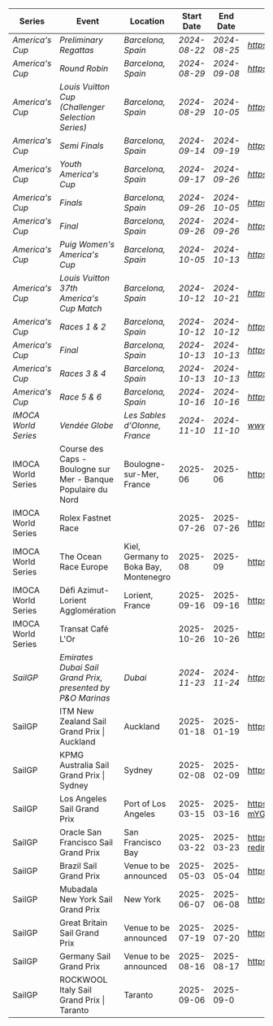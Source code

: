 | Series | Event | Location | Start Date | End Date | URL |
|---|---|---|---|---|---|
| *America's Cup* | *Preliminary Regattas* | *Barcelona, Spain* | *2024-08-22* | *2024-08-25* | *https://www.americascup.com/en/ac37-schedule* |
| *America's Cup* | *Round Robin* | *Barcelona, Spain* | *2024-08-29* | *2024-09-08* | *https://www.americascup.com/en/ac37-schedule* |
| *America's Cup* | *Louis Vuitton Cup (Challenger Selection Series)* | *Barcelona, Spain* | *2024-08-29* | *2024-10-05* | *https://www.americascup.com/en/ac37-schedule* |
| *America's Cup* | *Semi Finals* | *Barcelona, Spain* | *2024-09-14* | *2024-09-19* | *https://www.americascup.com/en/ac37-schedule* |
| *America's Cup* | *Youth America's Cup* | *Barcelona, Spain* | *2024-09-17* | *2024-09-26* | *https://www.americascup.com/en/ac37-schedule* |
| *America's Cup* | *Finals* | *Barcelona, Spain* | *2024-09-26* | *2024-10-05* | *https://www.americascup.com/en/ac37-schedule* |
| *America's Cup* | *Final* | *Barcelona, Spain* | *2024-09-26* | *2024-09-26* | *https://www.americascup.com/en/ac37-schedule* |
| *America's Cup* | *Puig Women's America's Cup* | *Barcelona, Spain* | *2024-10-05* | *2024-10-13* | *https://www.americascup.com/en/ac37-schedule* |
| *America's Cup* | *Louis Vuitton 37th America's Cup Match* | *Barcelona, Spain* | *2024-10-12* | *2024-10-21* | *https://www.americascup.com/en/ac37-schedule* |
| *America's Cup* | *Races 1 & 2* | *Barcelona, Spain* | *2024-10-12* | *2024-10-12* | *https://www.americascup.com/en/ac37-schedule* |
| *America's Cup* | *Final* | *Barcelona, Spain* | *2024-10-13* | *2024-10-13* | *https://www.americascup.com/en/ac37-schedule* |
| *America's Cup* | *Races 3 & 4* | *Barcelona, Spain* | *2024-10-13* | *2024-10-13* | *https://www.americascup.com/en/ac37-schedule* |
| *America's Cup* | *Race 5 & 6* | *Barcelona, Spain* | *2024-10-16* | *2024-10-16* | *https://www.americascup.com/en/ac37-schedule* |
| *IMOCA World Series* | *Vendée Globe* | *Les Sables d'Olonne, France* | *2024-11-10* | *2024-11-10* | *www.vendeeglobe.org* |
| IMOCA World Series | Course des Caps - Boulogne sur Mer - Banque Populaire du Nord | Boulogne-sur-Mer, France | 2025-06 | 2025-06 | https://www.imoca |
| IMOCA World Series | Rolex Fastnet Race |  | 2025-07-26 | 2025-07-26 | https://www.imoca |
| IMOCA World Series | The Ocean Race Europe | Kiel, Germany to Boka Bay, Montenegro | 2025-08 | 2025-09 | https://www.imoca |
| IMOCA World Series | Défi Azimut-Lorient Agglomération | Lorient, France | 2025-09-16 | 2025-09-16 | https://www.imoca |
| IMOCA World Series | Transat Café L'Or |  | 2025-10-26 | 2025-10-26 | https://www.imoca |
| *SailGP* | *Emirates Dubai Sail Grand Prix, presented by P&O Marinas* | *Dubai* | *2024-11-23* | *2024-11-24* | *https://sailgp.com/general/24-25/calendar* |
| SailGP | ITM New Zealand Sail Grand Prix \| Auckland | Auckland | 2025-01-18 | 2025-01-19 | https://sailgp.com/general/24-25/calendar |
| SailGP | KPMG Australia Sail Grand Prix \| Sydney | Sydney | 2025-02-08 | 2025-02-09 | https://sailgp.com/general/24-25/calendar |
| SailGP | Los Angeles Sail Grand Prix | Port of Los Angeles | 2025-03-15 | 2025-03-16 | https://vertexaisearch.cloud.google.com/grounding-api-redirect/AWQVqAKwjyaCkkjjXPph7dwiO80DX03yai-i2Z_okFhUTHZ5FP0-qA9csX9HyXoEtYws_tRysfS1Nxsa5CG2fuV2Djbsj7QudVV8LDwBou3EBjyG86nf-mYGF0jWyUky4YzNoB1C4FX78ZmVLjGcxtR5vOWE |
| SailGP | Oracle San Francisco Sail Grand Prix | San Francisco Bay | 2025-03-22 | 2025-03-23 | https://vertexaisearch.cloud.google.com/grounding-api-redirect/AWQVqALVtY8eGUyQT1_G9n3sRaaEMo97fNiznkjq3xE97AMWibjpOdCYXGmYdirfYSJZSjbyst3hiQRkqlA4h9DMK6lh5UKn_CQFvNt3UKPZ6R68GWEaD9lvYmAYGqSDNbYOgRLGwFyAdpZzb7iFslT4F3j3I3osKTE81sCLrUFIj3w= |
| SailGP | Brazil Sail Grand Prix | Venue to be announced | 2025-05-03 | 2025-05-04 | https://sailgp.com/general/24-25/calendar |
| SailGP | Mubadala New York Sail Grand Prix | New York | 2025-06-07 | 2025-06-08 | https://sailgp.com/general/24-25/calendar |
| SailGP | Great Britain Sail Grand Prix | Venue to be announced | 2025-07-19 | 2025-07-20 | https://sailgp.com/general/24-25/calendar |
| SailGP | Germany Sail Grand Prix | Venue to be announced | 2025-08-16 | 2025-08-17 | https://sailgp.com/general/24-25/calendar |
| SailGP | ROCKWOOL Italy Sail Grand Prix \| Taranto | Taranto | 2025-09-06 | 2025-09-0